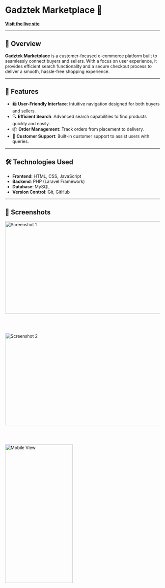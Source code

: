 # Gadztek Marketplace 🛒

**[Visit the live site](https://gadztek.store)**

---

## 📝 Overview

**Gadztek Marketplace** is a customer-focused e-commerce platform built to seamlessly connect buyers and sellers. With a focus on user experience, it provides efficient search functionality and a secure checkout process to deliver a smooth, hassle-free shopping experience.

---

## 🌟 Features

- 🛍️ **User-Friendly Interface**: Intuitive navigation designed for both buyers and sellers.
- 🔍 **Efficient Search**: Advanced search capabilities to find products quickly and easily.
- 📦 **Order Management**: Track orders from placement to delivery.
- 💬 **Customer Support**: Built-in customer support to assist users with queries.

---

## 🛠️ Technologies Used

- **Frontend**: HTML, CSS, JavaScript
- **Backend**: PHP (Laravel Framework)
- **Database**: MySQL
- **Version Control**: Git, GitHub

---

## 📸 Screenshots

<img src="https://github.com/user-attachments/assets/b91c1eda-c536-4f70-8f04-707d9d3a885e" alt="Screenshot 1" width="630" height="300"/>

<br><br>

<img src="https://github.com/user-attachments/assets/72988760-5589-4c5c-b54c-5b87cd136a7a" alt="Screenshot 2" width="630" height="300"/>

<br><br>

<img src="https://github.com/user-attachments/assets/a3067c70-a61f-4b32-a0e4-35d76c017060" alt="Mobile View" width="220" height="450"/>


